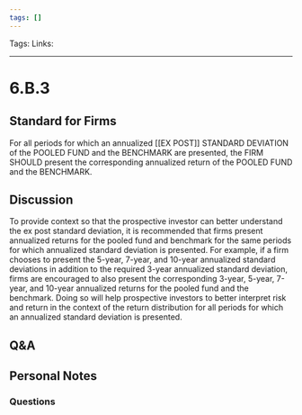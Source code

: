 ```yaml
---
tags: []
---
```

Tags:
Links: 
___
# 6.B.3
## Standard for Firms
For all periods for which an annualized [[EX POST]] STANDARD DEVIATION of the POOLED FUND and the BENCHMARK are presented, the FIRM SHOULD present the corresponding annualized return of the POOLED FUND and the BENCHMARK.
## Discussion
To provide context so that the prospective investor can better understand the ex post standard deviation, it is recommended that firms present annualized returns for the pooled fund and benchmark for the same periods for which annualized standard deviation is presented. For example, if a firm chooses to present the 5-year, 7-year, and 10-year annualized standard deviations in addition to the required 3-year annualized standard deviation, firms are encouraged to also present the corresponding 3-year, 5-year, 7-year, and 10-year annualized returns for the pooled fund and the benchmark. Doing so will help prospective investors to better interpret risk and return in the context of the return distribution for all periods for which an annualized standard deviation is presented.
## Q&A

## Personal Notes

### Questions